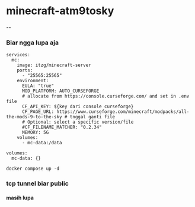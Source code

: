 # minecraft-atm9tosky
--
### Biar ngga lupa aja

```
services:
  mc:
    image: itzg/minecraft-server
    ports:
      - "25565:25565"
    environment:
      EULA: "true"
      MOD_PLATFORM: AUTO_CURSEFORGE
      # allocate from https://console.curseforge.com/ and set in .env file
      CF_API_KEY: ${key dari console curseforge}
      CF_PAGE_URL: https://www.curseforge.com/minecraft/modpacks/all-the-mods-9-to-the-sky # tnggal ganti file
      # Optional: select a specific version/file
      #CF_FILENAME_MATCHER: "0.2.34"
      MEMORY: 5G
    volumes:
      - mc-data:/data

volumes:
  mc-data: {}
```

```
docker compose up -d
```

### tcp tunnel biar public
#### masih lupa
